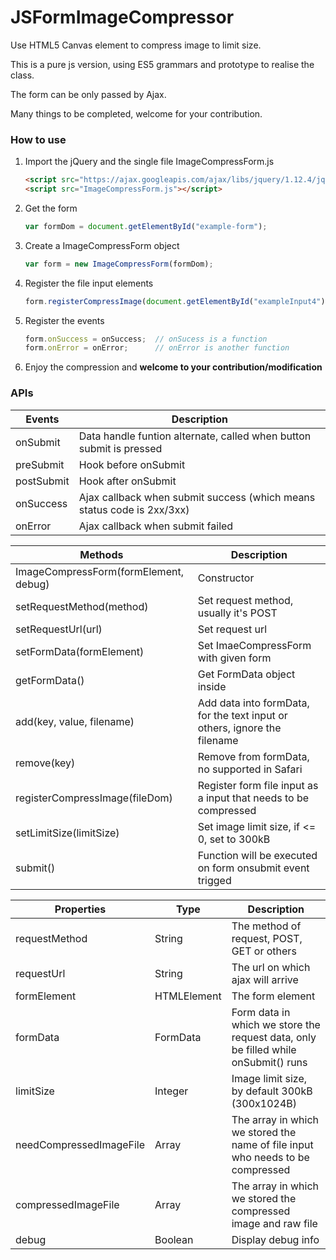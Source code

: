 # JSFormImageCompressor

Use HTML5 Canvas element to compress image to limit size. 

This is a pure js version, using ES5 grammars and prototype to realise the class.

The form can be only passed by Ajax.

Many things to be completed, welcome for your contribution.

### How to use

1. Import the jQuery and the single file ImageCompressForm.js

   ```Html
   <script src="https://ajax.googleapis.com/ajax/libs/jquery/1.12.4/jquery.min.js"></script>
   <script src="ImageCompressForm.js"></script>
   ```

2. Get the form

   ```javascript
   var formDom = document.getElementById("example-form");
   ```

3. Create a ImageCompressForm object

   ```javascript
   var form = new ImageCompressForm(formDom);
   ```

4. Register the file input elements

   ```javascript
   form.registerCompressImage(document.getElementById("exampleInput4"));
   ```

5. Register the events

   ```Javascript
   form.onSuccess = onSuccess;	// onSucess is a function
   form.onError = onError;		// onError is another function
   ```

6. Enjoy the compression and **welcome to your contribution/modification**

### APIs

| Events     | Description                                                  |
| ---------- | ------------------------------------------------------------ |
| onSubmit   | Data handle funtion alternate, called when button submit is pressed |
| preSubmit  | Hook before onSubmit                                         |
| postSubmit | Hook after onSubmit                                          |
| onSuccess  | Ajax callback when submit success (which means status code is 2xx/3xx) |
| onError    | Ajax callback when submit failed                             |

| Methods                               | Description                                                  |
| ------------------------------------- | ------------------------------------------------------------ |
| ImageCompressForm(formElement, debug) | Constructor                                                  |
| setRequestMethod(method)              | Set request method, usually it's POST                        |
| setRequestUrl(url)                    | Set request url                                              |
| setFormData(formElement)              | Set ImaeCompressForm with given form                         |
| getFormData()                         | Get FormData object inside                                   |
| add(key, value, filename)             | Add data into formData, for the text input or others, ignore the filename |
| remove(key)                           | Remove from formData, no supported in Safari                 |
| registerCompressImage(fileDom)        | Register form file input as a input that needs to be compressed |
| setLimitSize(limitSize)               | Set image limit size, if <= 0, set to 300kB                  |
| submit()                              | Function will be executed on form onsubmit event trigged     |

| Properties              | Type        | Description                                                  |
| ----------------------- | ----------- | ------------------------------------------------------------ |
| requestMethod           | String      | The method of request, POST, GET or others                   |
| requestUrl              | String      | The url on which ajax will arrive                            |
| formElement             | HTMLElement | The form element                                             |
| formData                | FormData    | Form data in which we store the request data, only be filled while onSubmit() runs |
| limitSize               | Integer     | Image limit size, by default 300kB (300x1024B)               |
| needCompressedImageFile | Array       | The array in which we stored the name of file input who needs to be compressed |
| compressedImageFile     | Array       | The array in which we stored the compressed image and raw file |
| debug                   | Boolean     | Display debug info                                           |

